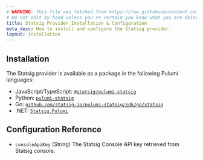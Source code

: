 ```yaml
---
# WARNING: this file was fetched from https://raw.githubusercontent.com/statsig-io/pulumi-statsig/v0.0.1/docs/installation-configuration.md
# Do not edit by hand unless you're certain you know what you are doing!
title: Statsig Provider Installation & Configuration
meta_desc: How to install and configure the Statsig provider.
layout: installation
---
```


## Installation

The Statsig provider is available as a package in the following Pulumi languages:

* JavaScript/TypeScript: [`@statsig/pulumi-statsig`](https://www.npmjs.com/package/@statsig/pulumi-statsig)
* Python: [`pulumi-statsig`](https://pypi.org/project/pulumi-statsig/)
* Go: [`github.com/statsig-io/pulumi-statsig/sdk/go/statsig`](https://github.com/statsig-io/pulumi-statsig)
* .NET: [`Statsig.Pulumi`](https://www.nuget.org/packages/Statsig.Pulumi)

## Configuration Reference

- `consoleApiKey` (String) The Statsig Console API key retrieved from Statsig console.
